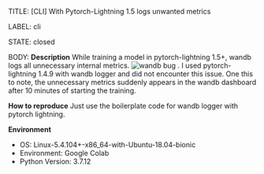 TITLE:
[CLI] With Pytorch-Lightning 1.5 logs unwanted metrics

LABEL:
cli

STATE:
closed

BODY:
**Description**
While training a model in pytorch-lightning 1.5+, wandb logs all unnecessary internal metrics. ![wandb bug](https://user-images.githubusercontent.com/44573741/144189632-f741ebd3-ce86-4fb6-bcf6-8c1b7d4d7658.JPG) .
I used pytorch-lightning 1.4.9 with wandb logger and did not encounter this issue. One this to note, the unnecessary metrics suddenly appears in the wandb dashboard after 10 minutes of starting the training. 

**How to reproduce**
Just use the boilerplate code for wandb logger with pytorch lightning.


**Environment**
- OS: Linux-5.4.104+-x86_64-with-Ubuntu-18.04-bionic
- Environment: Google Colab
- Python Version:  3.7.12


